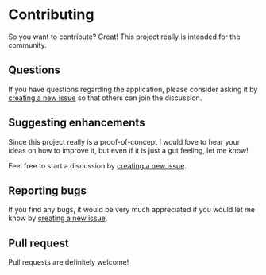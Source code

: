 Contributing
============

So you want to contribute? Great! This project really is intended for the community.

## Questions

If you have questions regarding the application, please consider asking it by [creating a new issue](https://github.com/tongc/goddd/issues) so that others can join the discussion.

## Suggesting enhancements

Since this project really is a proof-of-concept I would love to hear your ideas on how to improve it, but even if it is just a gut feeling, let me know!

Feel free to start a discussion by [creating a new issue](https://github.com/tongc/goddd/issues).

## Reporting bugs

If you find any bugs, it would be very much appreciated if you would let me know by [creating a new issue](https://github.com/tongc/goddd/issues).

## Pull request

Pull requests are definitely welcome! 
